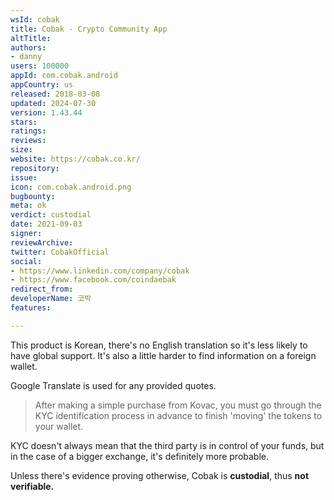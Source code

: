 ```yaml
---
wsId: cobak
title: Cobak - Crypto Community App
altTitle: 
authors:
- danny
users: 100000
appId: com.cobak.android
appCountry: us
released: 2018-03-08
updated: 2024-07-30
version: 1.43.44
stars: 
ratings: 
reviews: 
size: 
website: https://cobak.co.kr/
repository: 
issue: 
icon: com.cobak.android.png
bugbounty: 
meta: ok
verdict: custodial
date: 2021-09-03
signer: 
reviewArchive: 
twitter: CobakOfficial
social:
- https://www.linkedin.com/company/cobak
- https://www.facebook.com/coindaebak
redirect_from: 
developerName: 코박
features: 

---
```


This product is Korean, there's no English translation so it's less likely to have global support. It's also a little harder to find information on a foreign wallet.

Google Translate is used for any provided quotes.

> After making a simple purchase from Kovac, you must go through the KYC identification process in advance to finish 'moving' the tokens to your wallet.

KYC doesn't always mean that the third party is in control of your funds, but in the case of a bigger exchange, it's definitely more probable.

Unless there's evidence proving otherwise, Cobak is **custodial**, thus **not verifiable.**
